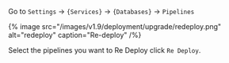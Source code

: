 Go to `Settings` -> `{Services}` -> `{Databases}` -> `Pipelines`

{% image src="/images/v1.9/deployment/upgrade/redeploy.png" alt="redeploy" caption="Re-deploy" /%}

Select the pipelines you want to Re Deploy click `Re Deploy`.